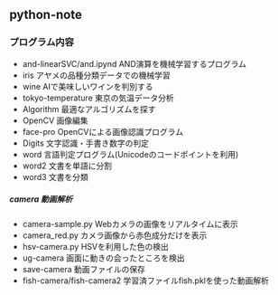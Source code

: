 ## python-note

### プログラム内容
- and-linearSVC/and.ipynd  AND演算を機械学習するプログラム
- iris アヤメの品種分類データでの機械学習
- wine AIで美味しいワインを判別する
- tokyo-temperature 東京の気温データ分析
- Algorithm 最適なアルゴリズムを探す
- OpenCV 画像編集
- face-pro OpenCVによる画像認識プログラム
- Digits 文字認識・手書き数字の判定
- word 言語判定プログラム(Unicodeのコードポイントを利用)
- word2 文書を単語に分割
- word3 文書を分類
##### camera 動画解析
- camera-sample.py Webカメラの画像をリアルタイムに表示
- camera_red.py カメラ画像から赤色成分だけを表示
- hsv-camera.py HSVを利用した色の検出
- ug-camera 画面に動きの会ったところを検出
- save-camera 動画ファイルの保存
- fish-camera/fish-camera2 学習済ファイルfish.pklを使った動画解析